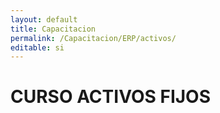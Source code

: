 ```yaml
---
layout: default
title: Capacitacion
permalink: /Capacitacion/ERP/activos/
editable: si
---
```


# CURSO ACTIVOS FIJOS


